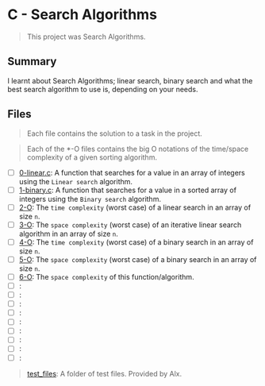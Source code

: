 # C - Search Algorithms

> This project was Search Algorithms.

## Summary

I learnt about Search Algorithms; linear search, binary search and what the best search algorithm to use is, depending on your needs.

## Files

> Each file contains the solution to a task in the project.

> Each of the *-O files contains the big O notations of the time/space complexity of a given sorting algorithm.

- [ ] [0-linear.c](https://github.com/Ebube-Ochemba/alx-low_level_programming/blob/master/0x1E-search_algorithms/0-linear.c): A function that searches for a value in an array of integers using the `Linear search` algorithm.
- [ ] [1-binary.c](https://github.com/Ebube-Ochemba/alx-low_level_programming/blob/master/0x1E-search_algorithms/1-binary.c): A function that searches for a value in a sorted array of integers using the `Binary search` algorithm.
- [ ] [2-O](https://github.com/Ebube-Ochemba/alx-low_level_programming/blob/master/0x1E-search_algorithms/2-O): The `time complexity` (worst case) of a linear search in an array of size `n`.
- [ ] [3-O](https://github.com/Ebube-Ochemba/alx-low_level_programming/blob/master/0x1E-search_algorithms/3-O): The `space complexity` (worst case) of an iterative linear search algorithm in an array of size `n`.
- [ ] [4-O](https://github.com/Ebube-Ochemba/alx-low_level_programming/blob/master/0x1E-search_algorithms/4-O): The `time complexity` (worst case) of a binary search in an array of size `n`.
- [ ] [5-O](https://github.com/Ebube-Ochemba/alx-low_level_programming/blob/master/0x1E-search_algorithms/5-O): The `space complexity` (worst case) of a binary search in an array of size `n`.
- [ ] [6-O](https://github.com/Ebube-Ochemba/alx-low_level_programming/blob/master/0x1E-search_algorithms/6-O): The `space complexity` of this function/algorithm.
- [ ] [](https://github.com/Ebube-Ochemba/alx-low_level_programming/blob/master/0x1E-search_algorithms/):
- [ ] [](https://github.com/Ebube-Ochemba/alx-low_level_programming/blob/master/0x1E-search_algorithms/):
- [ ] [](https://github.com/Ebube-Ochemba/alx-low_level_programming/blob/master/0x1E-search_algorithms/):
- [ ] [](https://github.com/Ebube-Ochemba/alx-low_level_programming/blob/master/0x1E-search_algorithms/):
- [ ] [](https://github.com/Ebube-Ochemba/alx-low_level_programming/blob/master/0x1E-search_algorithms/):
- [ ] [](https://github.com/Ebube-Ochemba/alx-low_level_programming/blob/master/0x1E-search_algorithms/):
- [ ] [](https://github.com/Ebube-Ochemba/alx-low_level_programming/blob/master/0x1E-search_algorithms/):
- [ ] [](https://github.com/Ebube-Ochemba/alx-low_level_programming/blob/master/0x1E-search_algorithms/):
- [ ] [](https://github.com/Ebube-Ochemba/alx-low_level_programming/blob/master/0x1E-search_algorithms/):

> [test_files](https://github.com/Ebube-Ochemba/alx-low_level_programming/blob/master/0x1E-search_algorithms/test_files): A folder of test files. Provided by Alx.
